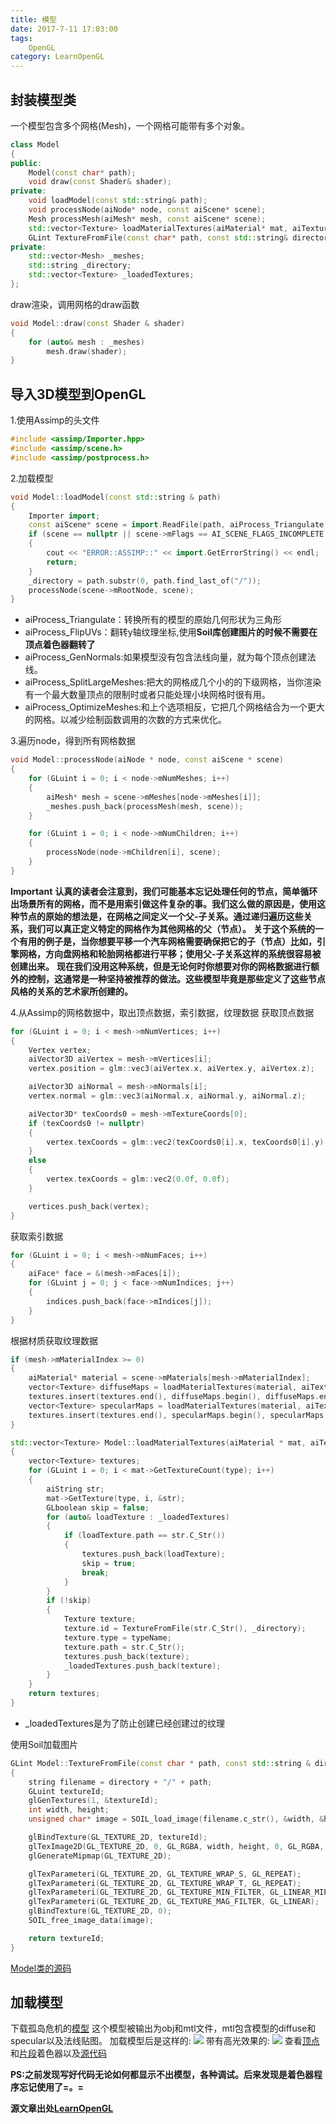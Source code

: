 ```yaml
---
title: 模型
date: 2017-7-11 17:03:00
tags: 
    OpenGL
category: LearnOpenGL
---
```


## 封装模型类
一个模型包含多个网格(Mesh)，一个网格可能带有多个对象。
```c++
class Model
{
public:
	Model(const char* path);
	void draw(const Shader& shader);
private:
	void loadModel(const std::string& path);
	void processNode(aiNode* node, const aiScene* scene);
	Mesh processMesh(aiMesh* mesh, const aiScene* scene);
	std::vector<Texture> loadMaterialTextures(aiMaterial* mat, aiTextureType type, const std::string& typeName);
	GLint TextureFromFile(const char* path, const std::string& directory);
private:
	std::vector<Mesh> _meshes;
	std::string _directory;
	std::vector<Texture> _loadedTextures;
};
```
draw渲染，调用网格的draw函数
```c++
void Model::draw(const Shader & shader)
{
	for (auto& mesh : _meshes)
		mesh.draw(shader);
}
```
## 导入3D模型到OpenGL
1.使用Assimp的头文件
```c++
#include <assimp/Importer.hpp>
#include <assimp/scene.h>
#include <assimp/postprocess.h>
```
2.加载模型
```c++
void Model::loadModel(const std::string & path)
{
	Importer import;
	const aiScene* scene = import.ReadFile(path, aiProcess_Triangulate | aiProcess_FlipUVs);
	if (scene == nullptr || scene->mFlags == AI_SCENE_FLAGS_INCOMPLETE || scene->mRootNode == nullptr)
	{
		cout << "ERROR::ASSIMP::" << import.GetErrorString() << endl;
		return;
	}
	_directory = path.substr(0, path.find_last_of("/"));
	processNode(scene->mRootNode, scene);
}
```
* aiProcess_Triangulate：转换所有的模型的原始几何形状为三角形
* aiProcess_FlipUVs：翻转y轴纹理坐标,使用**Soil库创建图片的时候不需要在顶点着色器翻转了**
* aiProcess_GenNormals:如果模型没有包含法线向量，就为每个顶点创建法线。
* aiProcess_SplitLargeMeshes:把大的网格成几个小的的下级网格，当你渲染有一个最大数量顶点的限制时或者只能处理小块网格时很有用。
* aiProcess_OptimizeMeshes:和上个选项相反，它把几个网格结合为一个更大的网格。以减少绘制函数调用的次数的方式来优化。

3.遍历node，得到所有网格数据
```c++
void Model::processNode(aiNode * node, const aiScene * scene)
{
	for (GLuint i = 0; i < node->mNumMeshes; i++)
	{
		aiMesh* mesh = scene->mMeshes[node->mMeshes[i]];
		_meshes.push_back(processMesh(mesh, scene));
	}

	for (GLuint i = 0; i < node->mNumChildren; i++)
	{
		processNode(node->mChildren[i], scene);
	}
}
```
**Important**
**认真的读者会注意到，我们可能基本忘记处理任何的节点，简单循环出场景所有的网格，而不是用索引做这件复杂的事。我们这么做的原因是，使用这种节点的原始的想法是，在网格之间定义一个父-子关系。通过递归遍历这些关系，我们可以真正定义特定的网格作为其他网格的父（节点）。**
**关于这个系统的一个有用的例子是，当你想要平移一个汽车网格需要确保把它的子（节点）比如，引擎网格，方向盘网格和轮胎网格都进行平移；使用父-子关系这样的系统很容易被创建出来。**
**现在我们没用这种系统，但是无论何时你想要对你的网格数据进行额外的控制，这通常是一种坚持被推荐的做法。这些模型毕竟是那些定义了这些节点风格的关系的艺术家所创建的。**

4.从Assimp的网格数据中，取出顶点数据，索引数据，纹理数据
获取顶点数据
```c++
for (GLuint i = 0; i < mesh->mNumVertices; i++)
{
	Vertex vertex;
	aiVector3D aiVertex = mesh->mVertices[i];
	vertex.position = glm::vec3(aiVertex.x, aiVertex.y, aiVertex.z);

	aiVector3D aiNormal = mesh->mNormals[i];
	vertex.normal = glm::vec3(aiNormal.x, aiNormal.y, aiNormal.z);

	aiVector3D* texCoords0 = mesh->mTextureCoords[0];
	if (texCoords0 != nullptr)
	{
		vertex.texCoords = glm::vec2(texCoords0[i].x, texCoords0[i].y);
	}
	else
	{
		vertex.texCoords = glm::vec2(0.0f, 0.0f);
	}

	vertices.push_back(vertex);
}
```
获取索引数据
```c++
for (GLuint i = 0; i < mesh->mNumFaces; i++)
{
	aiFace* face = &(mesh->mFaces[i]);
	for (GLuint j = 0; j < face->mNumIndices; j++)
	{
		indices.push_back(face->mIndices[j]);
	}
}
```
根据材质获取纹理数据
```c++
if (mesh->mMaterialIndex >= 0)
{
	aiMaterial* material = scene->mMaterials[mesh->mMaterialIndex];
	vector<Texture> diffuseMaps = loadMaterialTextures(material, aiTextureType_DIFFUSE, "texture_diffuse");
	textures.insert(textures.end(), diffuseMaps.begin(), diffuseMaps.end());
	vector<Texture> specularMaps = loadMaterialTextures(material, aiTextureType_SPECULAR, "texture_specular");
	textures.insert(textures.end(), specularMaps.begin(), specularMaps.end());
}
```
```c++
std::vector<Texture> Model::loadMaterialTextures(aiMaterial * mat, aiTextureType type, const std::string & typeName)
{
	vector<Texture> textures;
	for (GLuint i = 0; i < mat->GetTextureCount(type); i++)
	{
		aiString str;
		mat->GetTexture(type, i, &str);
		GLboolean skip = false;
		for (auto& loadTexture : _loadedTextures)
		{
			if (loadTexture.path == str.C_Str())
			{
				textures.push_back(loadTexture);
				skip = true;
				break;
			}
		}
		if (!skip)
		{
			Texture texture;
			texture.id = TextureFromFile(str.C_Str(), _directory);
			texture.type = typeName;
			texture.path = str.C_Str();
			textures.push_back(texture);
			_loadedTextures.push_back(texture);
		}
	}
	return textures;
}
```
* _loadedTextures是为了防止创建已经创建过的纹理

使用Soil加载图片
```c++
GLint Model::TextureFromFile(const char * path, const std::string & directory)
{
	string filename = directory + "/" + path;
	GLuint textureId;
	glGenTextures(1, &textureId);
	int width, height;
	unsigned char* image = SOIL_load_image(filename.c_str(), &width, &height, 0, SOIL_LOAD_RGBA);

	glBindTexture(GL_TEXTURE_2D, textureId);
	glTexImage2D(GL_TEXTURE_2D, 0, GL_RGBA, width, height, 0, GL_RGBA, GL_UNSIGNED_BYTE, image);
	glGenerateMipmap(GL_TEXTURE_2D);

	glTexParameteri(GL_TEXTURE_2D, GL_TEXTURE_WRAP_S, GL_REPEAT);
	glTexParameteri(GL_TEXTURE_2D, GL_TEXTURE_WRAP_T, GL_REPEAT);
	glTexParameteri(GL_TEXTURE_2D, GL_TEXTURE_MIN_FILTER, GL_LINEAR_MIPMAP_LINEAR);
	glTexParameteri(GL_TEXTURE_2D, GL_TEXTURE_MAG_FILTER, GL_LINEAR);
	glBindTexture(GL_TEXTURE_2D, 0);
	SOIL_free_image_data(image);

	return textureId;
}
```
[Model类的源码](https://github.com/tacthgin/toy/blob/master/OpenGL/src/Model.h)
## 加载模型
下载孤岛危机的[模型](https://github.com/tacthgin/toy/tree/master/OpenGL/images/nanosuit)
这个模型被输出为obj和mtl文件，mtl包含模型的diffuse和specular以及法线贴图。
加载模型后是这样的:
![](model_example.png)
带有高光效果的:
![](model_with_specular_example.png)
查看[顶点](https://github.com/tacthgin/toy/blob/master/OpenGL/shaders/model.vs)和[片段](https://github.com/tacthgin/toy/blob/master/OpenGL/shaders/model.frag)着色器以及[源代码](https://github.com/tacthgin/toy/blob/master/OpenGL/src/modelMain.cpp)

**PS:之前发现写好代码无论如何都显示不出模型，各种调试。后来发现是着色器程序忘记使用了=。=**

**源文章出处[LearnOpenGL](http://learnopengl-cn.readthedocs.io/zh/latest/03%20Model%20Loading/03%20Model/)**